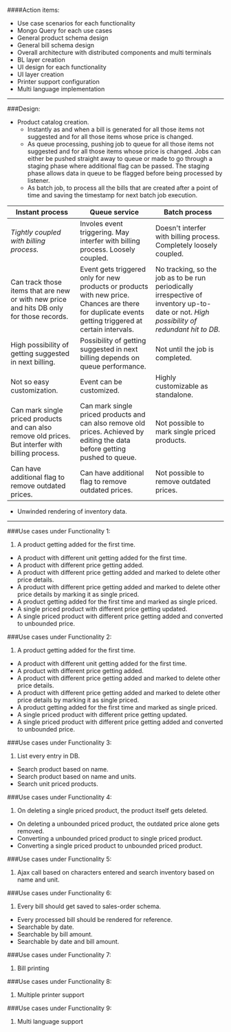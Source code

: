####Action items:
* Use case scenarios for each functionality
* Mongo Query for each use cases
* General product schema design
* General bill schema design
* Overall architecture with distributed components and multi terminals
* BL layer creation
* UI design for each functionality
* UI layer creation
* Printer support configuration
* Multi language implementation

---
###Design:
* Product catalog creation.
  * Instantly as and when a bill is generated for all those items not suggested and for all those items whose price is changed.
  * As queue processing, pushing job to queue for all those items not suggested and for all those items whose price is changed. Jobs can either be pushed straight away to queue or made to go through a staging phase where additional flag can be passed. The staging phase allows data in queue to be flagged before being processed by listener.
  * As batch job, to process all the bills that are created after a point of time and saving the timestamp for next batch job execution.

Instant process | Queue service | Batch process
---|---|---
_Tightly coupled with billing process._ | Involes event triggering. May interfer with billing process. Loosely coupled. | Doesn't interfer with billing process. Completely loosely coupled.
Can track those items that are new or with new price and hits DB only for those records. | Event gets triggered only for new products or products with new price. Chances are there for duplicate events getting triggered at certain intervals. | No tracking, so the job as to be run periodically irrespective of inventory up-to-date or not. _High possibility of redundant hit to DB._
High possibility of getting suggested in next billing. | Possibility of getting suggested in next billing depends on queue performance. | Not until the job is completed.
Not so easy customization. | Event can be customized. | Highly customizable as standalone.
Can mark single priced products and can also remove old prices. But interfer with billing process. | Can mark single priced products and can also remove old prices. Achieved by editing the data before getting pushed to queue. | Not possible to mark single priced products.
Can have additional flag to remove outdated prices. | Can have additional flag to remove outdated prices. | Not possible to remove outdated prices.

* Unwinded rendering of inventory data.

---
###Use cases under Functionality 1:
1. A product getting added for the first time.
* A product with different unit getting added for the first time.
* A product with different price getting added.
* A product with different price getting added and marked to delete other price details.
* A product with different price getting added and marked to delete other price details by marking it as single priced. 
* A product getting added for the first time and marked as single priced.
* A single priced product with different price getting updated.
* A single priced product with different price getting added and converted to unbounded price.

###Use cases under Functionality 2:
1. A product getting added for the first time.
* A product with different unit getting added for the first time.
* A product with different price getting added.
* A product with different price getting added and marked to delete other price details.
* A product with different price getting added and marked to delete other price details by marking it as single priced. 
* A product getting added for the first time and marked as single priced.
* A single priced product with different price getting updated.
* A single priced product with different price getting added and converted to unbounded price.

###Use cases under Functionality 3:
1. List every entry in DB.
* Search product based on name.
* Search product based on name and units.
* Search unit priced products.

###Use cases under Functionality 4:
1. On deleting a single priced product, the product itself gets deleted.
* On deleting a unbounded priced product, the outdated price alone gets removed.
* Converting a unbounded priced product to single priced product.
* Converting a single priced product to unbounded priced product.

###Use cases under Functionality 5:
1. Ajax call based on characters entered and search inventory based on name and unit.

###Use cases under Functionality 6:
1. Every bill should get saved to sales-order schema.
* Every processed bill should be rendered for reference.
* Searchable by date.
* Searchable by bill amount.
* Searchable by date and bill amount.

###Use cases under Functionality 7:
1. Bill printing

###Use cases under Functionality 8:
1. Multiple printer support

###Use cases under Functionality 9:
1. Multi language support

